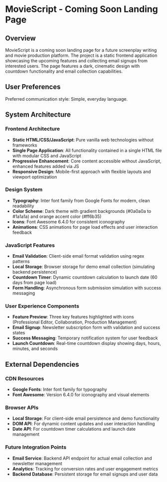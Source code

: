 # MovieScript - Coming Soon Landing Page

## Overview

MovieScript is a coming soon landing page for a future screenplay writing and movie production platform. The project is a static frontend application showcasing the upcoming features and collecting email signups from interested users. The page features a dark, cinematic design with countdown functionality and email collection capabilities.

## User Preferences

Preferred communication style: Simple, everyday language.

## System Architecture

### Frontend Architecture
- **Static HTML/CSS/JavaScript**: Pure vanilla web technologies without frameworks
- **Single Page Application**: All functionality contained in a single HTML file with modular CSS and JavaScript
- **Progressive Enhancement**: Core content accessible without JavaScript, enhanced features added via JS
- **Responsive Design**: Mobile-first approach with flexible layouts and viewport optimization

### Design System
- **Typography**: Inter font family from Google Fonts for modern, clean readability
- **Color Scheme**: Dark theme with gradient backgrounds (#0a0a0a to #1a1a1a) and orange accent color (#ff6b35)
- **Icons**: Font Awesome 6.4.0 for consistent iconography
- **Animations**: CSS animations for page load effects and user interaction feedback

### JavaScript Features
- **Email Validation**: Client-side email format validation using regex patterns
- **Local Storage**: Browser storage for demo email collection (simulating backend persistence)
- **Countdown Timer**: Dynamic countdown calculation to launch date (60 days from page load)
- **Form Handling**: Asynchronous form submission simulation with success messaging

### User Experience Components
- **Feature Preview**: Three key features highlighted with icons (Professional Editor, Collaboration, Production Management)
- **Email Signup**: Newsletter subscription form with validation and success states
- **Success Messaging**: Temporary notification system for user feedback
- **Launch Countdown**: Real-time countdown display showing days, hours, minutes, and seconds

## External Dependencies

### CDN Resources
- **Google Fonts**: Inter font family for typography
- **Font Awesome**: Version 6.4.0 for iconography and visual elements

### Browser APIs
- **Local Storage**: For client-side email persistence and demo functionality
- **DOM API**: For dynamic content updates and user interaction handling
- **Date API**: For countdown timer calculations and launch date management

### Future Integration Points
- **Email Service**: Backend API endpoint for actual email collection and newsletter management
- **Analytics**: Tracking for conversion rates and user engagement metrics
- **Backend Database**: Persistent storage for email signups and user data